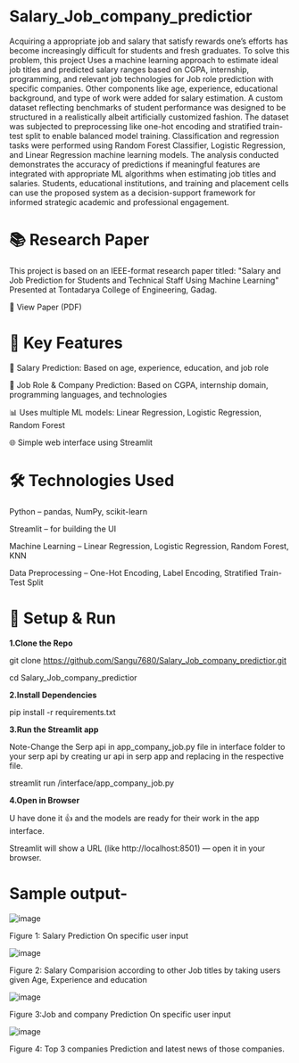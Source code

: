 # Salary_Job_company_predictior

Acquiring a appropriate job and salary that satisfy rewards one’s efforts has become increasingly difficult for students and fresh graduates. To solve this problem, this project Uses a machine learning approach to estimate ideal job titles and predicted salary ranges based on CGPA, internship, programming, and relevant job technologies for Job role prediction with specific companies. Other components like age, experience, educational background, and type of work were added for salary estimation. A custom dataset reflecting benchmarks of student performance was designed to be structured in a realistically albeit artificially customized fashion. The dataset was subjected to preprocessing like one-hot encoding and stratified train-test split to enable balanced model training. Classification and regression tasks were performed using Random Forest Classifier, Logistic Regression, and Linear Regression machine learning models. The analysis conducted demonstrates the accuracy of predictions if meaningful features are integrated with appropriate ML algorithms when estimating job titles and salaries. Students, educational institutions, and training and placement cells can use the proposed system as a decision-support framework for informed strategic academic and professional engagement.

# 📚 Research Paper

This project is based on an IEEE-format research paper titled:
"Salary and Job Prediction for Students and Technical Staff Using Machine Learning"
Presented at Tontadarya College of Engineering, Gadag.

📄 View Paper (PDF)

# 🚀 Key Features

🎯 Salary Prediction: Based on age, experience, education, and job role

🧠 Job Role & Company Prediction: Based on CGPA, internship domain, programming languages, and technologies

📊 Uses multiple ML models: Linear Regression, Logistic Regression, Random Forest

🌐 Simple web interface using Streamlit

# 🛠️  Technologies Used

Python – pandas, NumPy, scikit-learn

Streamlit – for building the UI

Machine Learning – Linear Regression, Logistic Regression, Random Forest, KNN

Data Preprocessing – One-Hot Encoding, Label Encoding, Stratified Train-Test Split

# 📁 Setup & Run

__1.Clone the Repo__

git clone https://github.com/Sangu7680/Salary_Job_company_predictior.git

cd Salary_Job_company_predictior

__2.Install Dependencies__

pip install -r requirements.txt

__3.Run the Streamlit app__

Note-Change the Serp api in app_company_job.py file in interface folder to your serp api by creating ur api in serp app and replacing in the respective file.

streamlit run /interface/app_company_job.py

__4.Open in Browser__

U have done it  👍 and the models are ready for their work in the app interface.

Streamlit will show a URL (like http://localhost:8501) — open it in your browser.


# Sample output-

![image](https://github.com/user-attachments/assets/6094d7d4-471e-4380-8a88-3c169421a6cc)

Figure 1: Salary Prediction On specific user input

![image](https://github.com/user-attachments/assets/4715450c-1cc4-4d95-b0a5-38a3f33201ce)

Figure 2: Salary Comparision according to other Job titles by taking users given Age, Experience and education

![image](https://github.com/user-attachments/assets/49bf6cf4-d585-4c5d-96fc-fc5f83d36bdd)

Figure 3:Job and company Prediction On specific user input

![image](https://github.com/user-attachments/assets/647629cf-8114-4e65-b142-35428beaaaee)

Figure 4: Top 3 companies Prediction and latest news of those companies.








